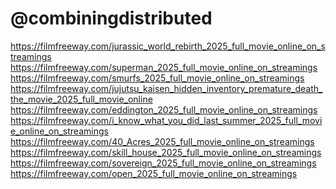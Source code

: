 # @combiningdistributed

<a href="https://filmfreeway.com/jurassic_world_rebirth_2025_full_movie_online_on_streamings">https://filmfreeway.com/jurassic_world_rebirth_2025_full_movie_online_on_streamings</a>
<a href="https://filmfreeway.com/superman_2025_full_movie_online_on_streamings">https://filmfreeway.com/superman_2025_full_movie_online_on_streamings</a>
<a href="https://filmfreeway.com/smurfs_2025_full_movie_online_on_streamings">https://filmfreeway.com/smurfs_2025_full_movie_online_on_streamings</a>
<a href="https://filmfreeway.com/jujutsu_kaisen_hidden_inventory_premature_death_the_movie_2025_full_movie_online">https://filmfreeway.com/jujutsu_kaisen_hidden_inventory_premature_death_the_movie_2025_full_movie_online</a>
<a href="https://filmfreeway.com/eddington_2025_full_movie_online_on_streamings">https://filmfreeway.com/eddington_2025_full_movie_online_on_streamings</a>
<a href="https://filmfreeway.com/i_know_what_you_did_last_summer_2025_full_movie_online_on_streamings">https://filmfreeway.com/i_know_what_you_did_last_summer_2025_full_movie_online_on_streamings</a>
<a href="https://filmfreeway.com/40_Acres_2025_full_movie_online_on_streamings">https://filmfreeway.com/40_Acres_2025_full_movie_online_on_streamings</a>
<a href="https://filmfreeway.com/skill_house_2025_full_movie_online_on_streamings">https://filmfreeway.com/skill_house_2025_full_movie_online_on_streamings</a>
<a href="https://filmfreeway.com/sovereign_2025_full_movie_online_on_streamings">https://filmfreeway.com/sovereign_2025_full_movie_online_on_streamings</a>
<a href="https://filmfreeway.com/open_2025_full_movie_online_on_streamings">https://filmfreeway.com/open_2025_full_movie_online_on_streamings</a>

